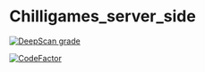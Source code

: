 ﻿# Chilligames_server_side


[![DeepScan grade](https://deepscan.io/api/teams/4689/projects/6743/branches/57937/badge/grade.svg)](https://deepscan.io/dashboard#view=project&tid=4689&pid=6743&bid=57937)

[![CodeFactor](https://www.codefactor.io/repository/github/chilligames/chilligames_serverside/badge)](https://www.codefactor.io/repository/github/chilligames/chilligames_serverside)

